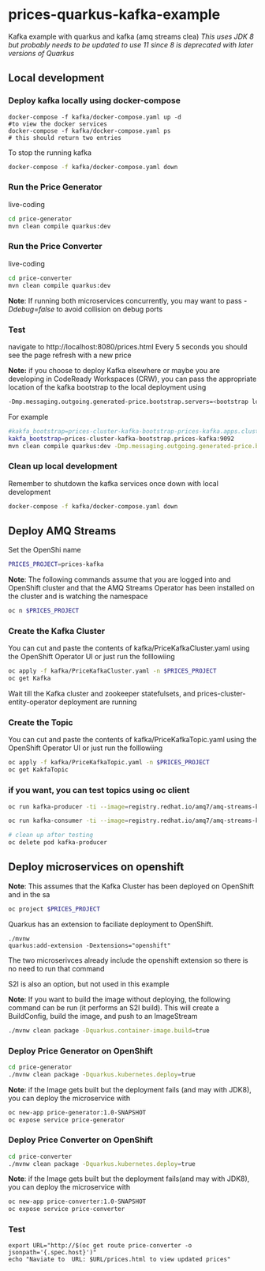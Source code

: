# prices-quarkus-kafka-example
Kafka example with quarkus and kafka (amq streams
clea)
*This uses JDK 8 but probably needs to be updated to use 11 since 8 is deprecated with later versions of Quarkus*


## Local development

### Deploy kafka locally using docker-compose
```
docker-compose -f kafka/docker-compose.yaml up -d 
#to view the docker services
docker-compose -f kafka/docker-compose.yaml ps
# this should return two entries
```

To stop the running kafka
```sh
docker-compose -f kafka/docker-compose.yaml down
```

### Run the Price Generator
live-coding
```sh
cd price-generator
mvn clean compile quarkus:dev
```

### Run the Price Converter
live-coding
```sh
cd price-converter
mvn clean compile quarkus:dev
```

**Note**: If running both microservices concurrently, you may want to pass *-Ddebug=false* to avoid collision on debug ports

### Test
navigate to http://localhost:8080/prices.html
Every 5 seconds you should see the page refresh with a new price

**Note:** if you choose to deploy Kafka elsewhere or maybe you are developing in CodeReady Workspaces (CRW), you can pass the appropriate location of the kafka bootstrap to the local deployment using
```sh
-Dmp.messaging.outgoing.generated-price.bootstrap.servers=<bootstrap location>
```
For example
```sh
#kakfa_bootstrap=prices-cluster-kafka-bootstrap-prices-kafka.apps.cluster-60c1.60c1.example.opentlc.com:80
kakfa_bootstrap=prices-cluster-kafka-bootstrap.prices-kafka:9092 
mvn clean compile quarkus:dev -Dmp.messaging.outgoing.generated-price.bootstrap.servers=$kakfa_bootstrap
```


### Clean up local development
Remember to shutdown the kafka services once down with local development
```sh
docker-compose -f kafka/docker-compose.yaml down
```

## Deploy AMQ Streams
Set the OpenShi name
```sh
PRICES_PROJECT=prices-kafka
```
**Note**: The following commands assume that you are logged into and OpenShift cluster and that the AMQ Streams Operator has been installed on the cluster and is watching the namespace

```sh
oc n $PRICES_PROJECT
```

### Create the Kafka Cluster
You can cut and paste the contents of kafka/PriceKafkaCluster.yaml using the OpenShift Operator UI or just run the folllowiing
```sh
oc apply -f kafka/PriceKafkaCluster.yaml -n $PRICES_PROJECT
oc get Kafka
```
Wait till the Kafka cluster and zookeeper statefulsets, and prices-cluster-entity-operator deployment are running

### Create the Topic
You can cut and paste the contents of kafka/PriceKafkaTopic.yaml using the OpenShift Operator UI or just run the folllowiing
```sh
oc apply -f kafka/PriceKafkaTopic.yaml -n $PRICES_PROJECT
oc get KakfaTopic
```
### if you want, you can test topics using oc client
```sh
oc run kafka-producer -ti --image=registry.redhat.io/amq7/amq-streams-kafka-23:1.3.0 --rm=true --restart=Never -- bin/kafka-console-producer.sh --broker-list prices-cluster-kafka-bootstrap:9092 --topic prices

oc run kafka-consumer -ti --image=registry.redhat.io/amq7/amq-streams-kafka-23:1.3.0 --rm=true --restart=Never -- bin/kafka-console-consumer.sh --bootstrap-server prices-cluster-kafka-bootstrap:9092 --topic prices --from-beginning

# clean up after testing
oc delete pod kafka-producer
```

## Deploy microservices on openshift

**Note**: This assumes that the Kafka Cluster has been deployed on OpenShift and in the sa
```sh
oc project $PRICES_PROJECT
```
Quarkus has an extension to faciliate deployment to OpenShift. 
```
./mvnw 
quarkus:add-extension -Dextensions="openshift"
```
The two microserivces already include the openshift extension so there is no need to run that command

S2I is also an option, but not used in this example

**Note**: If you want to build the image without deploying, the following command can be run (it performs an S2I build). This will create a BuildConfig, build the image, and push to an ImageStream
```sh
./mvnw clean package -Dquarkus.container-image.build=true
```

### Deploy Price Generator on OpenShift
```sh
cd price-generator
./mvnw clean package -Dquarkus.kubernetes.deploy=true
```

**Note**: if the Image gets built but the deployment fails (and may with JDK8), you can deploy the microservice with
```sh
oc new-app price-generator:1.0-SNAPSHOT
oc expose service price-generator
```

### Deploy Price Converter on OpenShift
```sh
cd price-converter
./mvnw clean package -Dquarkus.kubernetes.deploy=true
```
**Note**: if the Image gets built but the deployment fails(and may with JDK8), you can deploy the microservice with
```sh
oc new-app price-converter:1.0-SNAPSHOT
oc expose service price-converter
```

### Test
```
export URL="http://$(oc get route price-converter -o jsonpath='{.spec.host}')"
echo "Naviate to  URL: $URL/prices.html to view updated prices"
```
